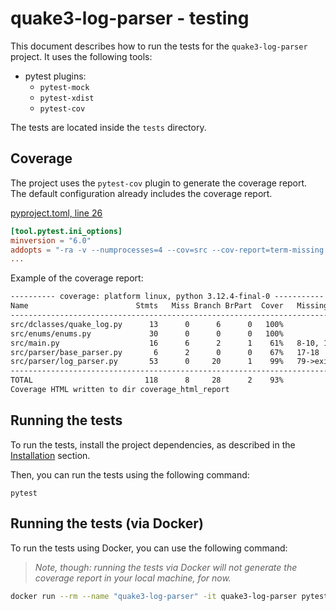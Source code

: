 # quake3-log-parser - testing

This document describes how to run the tests for the `quake3-log-parser` project.
It uses the following tools:

- pytest plugins:
  - `pytest-mock`
  - `pytest-xdist`
  - `pytest-cov`

The tests are located inside the `tests` directory.


## Coverage
The project uses the `pytest-cov` plugin to generate the coverage report.  
The default configuration already includes the coverage report.  

[pyproject.toml, line 26](./pyproject.toml#L26)
```toml
[tool.pytest.ini_options]
minversion = "6.0"
addopts = "-ra -v --numprocesses=4 --cov=src --cov-report=term-missing --cov-report=html:coverage_html_report"
...
```
Example of the coverage report:
```txt
---------- coverage: platform linux, python 3.12.4-final-0 -----------
Name                        Stmts   Miss Branch BrPart  Cover   Missing
-----------------------------------------------------------------------
src/dclasses/quake_log.py      13      0      6      0   100%
src/enums/enums.py             30      0      0      0   100%
src/main.py                    16      6      2      1    61%   8-10, 18-20
src/parser/base_parser.py       6      2      0      0    67%   17-18
src/parser/log_parser.py       53      0     20      1    99%   79->exit
-----------------------------------------------------------------------
TOTAL                         118      8     28      2    93%
Coverage HTML written to dir coverage_html_report
```


## Running the tests
To run the tests, install the project dependencies, as described in the [Installation](./README.md#installation) section.

Then, you can run the tests using the following command:

```
pytest
```

## Running the tests (via Docker)
To run the tests using Docker, you can use the following command:  
> _Note, though: running the tests via Docker will not generate the coverage report in your local machine, for now._

```bash
docker run --rm --name "quake3-log-parser" -it quake3-log-parser pytest 
```
